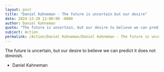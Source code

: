 ```yaml
---
layout: post
title: "Daniel Kahneman - The future is uncertain but our desire"
date: 2024-12-28 12:00:00 -0000
author: Daniel Kahneman
quote: "The future is uncertain, but our desire to believe we can predict it does not diminish."
subject: Action
permalink: /Action/Daniel Kahneman/Daniel Kahneman - The future is uncertain but our desire
---
```


The future is uncertain, but our desire to believe we can predict it does not diminish.

- Daniel Kahneman
